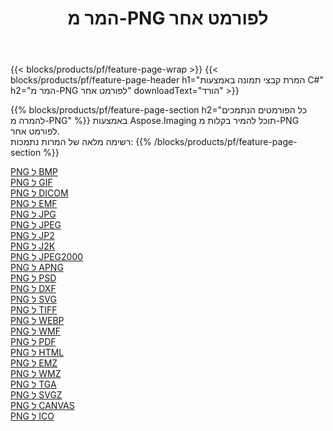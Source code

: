 ﻿---
title: המר מ-PNG לפורמט אחר 
weight: 3920
url: /he/net/conversion/from/png 
lang: he
langdirlevel: 2
locales: zh-hans,ja,it,ru,de,es,fr,nl,id,lt,pl,pt,vi,tr,ko,zh-hant,ar,hi,th,sv,cs,uk,he
description: באמצעות Aspose.Imaging תוכל להמיר בקלות מ-PNG לפורמט אחר
---

{{< blocks/products/pf/feature-page-wrap >}}
{{< blocks/products/pf/feature-page-header h1="המרת קבצי תמונה באמצעות C#" h2="המר מ-PNG לפורמט אחר" downloadText="הורד" >}}


{{% blocks/products/pf/feature-page-section  h2="כל הפורמטים הנתמכים להמרה מ-PNG" %}}
באמצעות Aspose.Imaging תוכל להמיר בקלות מ-PNG לפורמט אחר.
<br/>
רשימה מלאה של המרות נתמכות:
{{% /blocks/products/pf/feature-page-section %}}
<div class="container-fluid productfamilypage bg-gray">
    <div class="convertypes bg-gray agp-content section">
        <div class="container">
		<div class="row other-converters">
		    <div class='col-md-2 other-converter remove-lp remove-rp'><a href="/imaging/he/net/conversion/png-to-bmp" >PNG ל BMP</a></div><div class='col-md-2 other-converter remove-lp remove-rp'><a href="/imaging/he/net/conversion/png-to-gif" >PNG ל GIF</a></div><div class='col-md-2 other-converter remove-lp remove-rp'><a href="/imaging/he/net/conversion/png-to-dicom" >PNG ל DICOM</a></div><div class='col-md-2 other-converter remove-lp remove-rp'><a href="/imaging/he/net/conversion/png-to-emf" >PNG ל EMF</a></div><div class='col-md-2 other-converter remove-lp remove-rp'><a href="/imaging/he/net/conversion/png-to-jpg" >PNG ל JPG</a></div><div class='col-md-2 other-converter remove-lp remove-rp'><a href="/imaging/he/net/conversion/png-to-jpeg" >PNG ל JPEG</a></div><div class='col-md-2 other-converter remove-lp remove-rp'><a href="/imaging/he/net/conversion/png-to-jp2" >PNG ל JP2</a></div><div class='col-md-2 other-converter remove-lp remove-rp'><a href="/imaging/he/net/conversion/png-to-j2k" >PNG ל J2K</a></div><div class='col-md-2 other-converter remove-lp remove-rp'><a href="/imaging/he/net/conversion/png-to-jpeg2000" >PNG ל JPEG2000</a></div><div class='col-md-2 other-converter remove-lp remove-rp'><a href="/imaging/he/net/conversion/png-to-apng" >PNG ל APNG</a></div><div class='col-md-2 other-converter remove-lp remove-rp'><a href="/imaging/he/net/conversion/png-to-psd" >PNG ל PSD</a></div><div class='col-md-2 other-converter remove-lp remove-rp'><a href="/imaging/he/net/conversion/png-to-dxf" >PNG ל DXF</a></div><div class='col-md-2 other-converter remove-lp remove-rp'><a href="/imaging/he/net/conversion/png-to-svg" >PNG ל SVG</a></div><div class='col-md-2 other-converter remove-lp remove-rp'><a href="/imaging/he/net/conversion/png-to-tiff" >PNG ל TIFF</a></div><div class='col-md-2 other-converter remove-lp remove-rp'><a href="/imaging/he/net/conversion/png-to-webp" >PNG ל WEBP</a></div><div class='col-md-2 other-converter remove-lp remove-rp'><a href="/imaging/he/net/conversion/png-to-wmf" >PNG ל WMF</a></div><div class='col-md-2 other-converter remove-lp remove-rp'><a href="/imaging/he/net/conversion/png-to-pdf" >PNG ל PDF</a></div><div class='col-md-2 other-converter remove-lp remove-rp'><a href="/imaging/he/net/conversion/png-to-html" >PNG ל HTML</a></div><div class='col-md-2 other-converter remove-lp remove-rp'><a href="/imaging/he/net/conversion/png-to-emz" >PNG ל EMZ</a></div><div class='col-md-2 other-converter remove-lp remove-rp'><a href="/imaging/he/net/conversion/png-to-wmz" >PNG ל WMZ</a></div><div class='col-md-2 other-converter remove-lp remove-rp'><a href="/imaging/he/net/conversion/png-to-tga" >PNG ל TGA</a></div><div class='col-md-2 other-converter remove-lp remove-rp'><a href="/imaging/he/net/conversion/png-to-svgz" >PNG ל SVGZ</a></div><div class='col-md-2 other-converter remove-lp remove-rp'><a href="/imaging/he/net/conversion/png-to-canvas" >PNG ל CANVAS</a></div><div class='col-md-2 other-converter remove-lp remove-rp'><a href="/imaging/he/net/conversion/png-to-ico" >PNG ל ICO</a></div>
                </div>
        </div>
    </div>
</div>
<br/>

